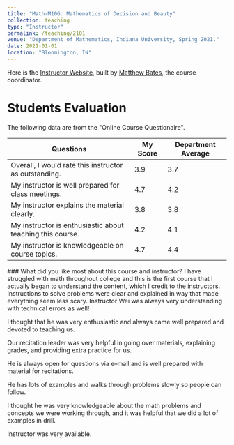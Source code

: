```yaml
---
title: "Math-M106: Mathematics of Decision and Beauty"
collection: teaching
type: "Instructor"
permalink: /teaching/2101
venue: "Department of Mathematics, Indiana University, Spring 2021."
date: 2021-01-01
location: "Bloomington, IN"
---
```


Here is the [Instructor Website](https://batesm.pages.iu.edu/M106AIWebsite/index.html), built by [Matthew Bates](https://batesm.pages.iu.edu/), the course coordinator. 

Students Evaluation
======
The following data are from the "Online Course Questionaire".
<center>
<table>
<thead>
  <tr>
    <th>Questions</th>
    <th>My Score</th>
    <th>Department Average</th>
  </tr>
</thead>
<tbody>
  <tr>
    <td>Overall, I would rate this instructor as outstanding.</td>
    <td>3.9</td>
    <td>3.7</td>
  </tr>
  <tr>
    <td>My instructor is well prepared for class meetings.</td>
    <td>4.7</td>
    <td>4.2</td>
  </tr>
  <tr>
    <td>My instructor explains the material clearly.</td>
    <td>3.8</td>
    <td>3.8</td>
  </tr>
  <tr>
    <td>My instructor is enthusiastic about teaching this course.</td>
    <td>4.2</td>
    <td>4.1</td>
  </tr>
  <tr>
    <td>My instructor is knowledgeable on course topics.</td>
    <td>4.7</td>
    <td>4.4</td>
  </tr>
</tbody>
</table>
</center>
### What did you like most about this course and instructor?
I have struggled with math throughout college and this is the first course that I actually began to understand the content, which I credit to the instructors. Instructions to solve problems were clear and explained in way that made everything seem less scary. Instructor Wei was always very understanding with technical errors as well!

I thought that he was very enthusiastic and always came well prepared and devoted to teaching us.

Our recitation leader was very helpful in going over materials, explaining grades, and providing extra practice for us.

He is always open for questions via e–mail and is well prepared with material for recitations.

He has lots of examples and walks through problems slowly so people can follow.

I thought he was very knowledgeable about the math problems and concepts we were working through, and it was helpful that we did a lot of examples in drill.

Instructor was very available.
